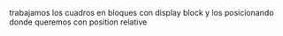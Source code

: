 trabajamos los cuadros en bloques con display block y los posicionando donde queremos con position relative
